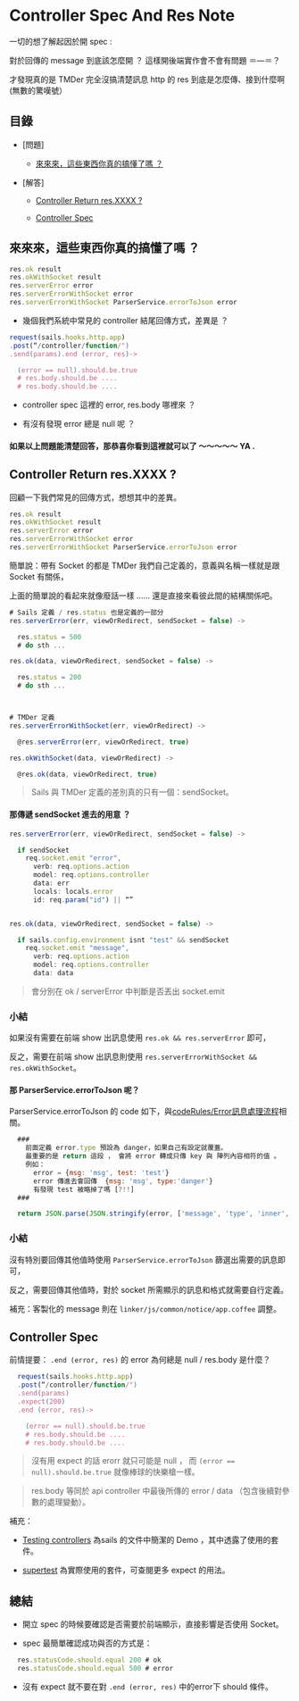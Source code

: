 # Controller Spec And Res Note

一切的想了解起因於開 spec :

對於回傳的 message 到底該怎麼開 ？  這樣開後端實作會不會有問題 ＝—＝？

才發現真的是 TMDer 完全沒搞清楚訊息 http 的 res 到底是怎麼傳、接到什麼啊 (無數的驚嘆號）

## 目錄

- [問題]

  - [來來來，這些東西你真的搞懂了嗎 ？](https://github.com/TMDer/warehouse/blob/master/codeRules/controllerSpecAndResNote.md#%E4%BE%86%E4%BE%86%E4%BE%86%E9%80%99%E4%BA%9B%E6%9D%B1%E8%A5%BF%E4%BD%A0%E7%9C%9F%E7%9A%84%E6%90%9E%E6%87%82%E4%BA%86%E5%97%8E-)

- [解答]

  - [Controller Return res.XXXX ?](https://github.com/TMDer/warehouse/blob/master/codeRules/controllerSpecAndResNote.md#controller-return-resxxxx-)

  - [Controller Spec](https://github.com/TMDer/warehouse/blob/master/codeRules/controllerSpecAndResNote.md#controller-spec)


## 來來來，這些東西你真的搞懂了嗎 ？

```javascript
res.ok result
res.okWithSocket result
res.serverError error
res.serverErrorWithSocket error
res.serverErrorWithSocket ParserService.errorToJson error
```

- 幾個我們系統中常見的 controller 結尾回傳方式，差異是 ？


```javascript
request(sails.hooks.http.app)
.post(“/controller/function/")
.send(params).end (error, res)->

  (error == null).should.be.true
  # res.body.should.be ....
  # res.body.should.be ....
```

- controller spec 這裡的 error, res.body 哪裡來 ？

- 有沒有發現 error 總是 null 呢 ？

#### 如果以上問題能清楚回答，那恭喜你看到這裡就可以了 ～～～～～  YA .



## Controller Return res.XXXX ?

回顧一下我們常見的回傳方式，想想其中的差異。

```javascript
res.ok result
res.okWithSocket result
res.serverError error
res.serverErrorWithSocket error
res.serverErrorWithSocket ParserService.errorToJson error
```

簡單說：帶有 Socket 的都是 TMDer 我們自己定義的，意義與名稱一樣就是跟 Socket 有關係，

上面的簡單說的看起來就像廢話一樣 ...... 還是直接來看彼此間的結構關係吧。

```javascript
# Sails 定義 / res.status 也是定義的一部分
res.serverError(err, viewOrRedirect, sendSocket = false) ->

  res.status = 500
  # do sth ...

res.ok(data, viewOrRedirect, sendSocket = false) ->

  res.status = 200
  # do sth ...



# TMDer 定義
res.serverErrorWithSocket(err, viewOrRedirect) ->

  @res.serverError(err, viewOrRedirect, true)

res.okWithSocket(data, viewOrRedirect) ->

  @res.ok(data, viewOrRedirect, true)
```

> Sails 與 TMDer 定義的差別真的只有一個：sendSocket。

#### 那傳遞 sendSocket 進去的用意 ？

```javascript
res.serverError(err, viewOrRedirect, sendSocket = false) ->

  if sendSocket
    req.socket.emit "error",
      verb: req.options.action
      model: req.options.controller
      data: err
      locals: locals.error
      id: req.param("id") || “”


res.ok(data, viewOrRedirect, sendSocket = false) ->

  if sails.config.environment isnt "test" && sendSocket
    req.socket.emit "message",
      verb: req.options.action
      model: req.options.controller
      data: data
```
> 會分別在 ok / serverError 中判斷是否丟出 socket.emit


### 小結

如果沒有需要在前端 show 出訊息使用 ` res.ok && res.serverError ` 即可，

反之，需要在前端 show 出訊息則使用 ` res.serverErrorWithSocket &&  res.okWithSocket `。


####  那 ParserService.errorToJson 呢？

ParserService.errorToJson 的 code 如下，與[codeRules/Error訊息處理流程](https://github.com/TMDer/warehouse/blob/master/codeRules/Error%20%E8%A8%8A%E6%81%AF%E8%99%95%E7%90%86%E6%B5%81%E7%A8%8B.md)相關。

```javascript
  ###
    前面定義 error.type 預設為 danger，如果自己有設定就覆蓋。
    最重要的是 return 這段 ， 會將 error 轉成只傳 key 與 陣列內容相符的值 。
    例如：
      error = {msg: 'msg', test: 'test'}
      error 傳進去會回傳  {msg: 'msg', type:'danger'}
      有發現 test 被略掉了嗎 [?!!]
  ###

  return JSON.parse(JSON.stringify(error, ['message', 'type', 'inner', 'msg', "params"], 2))
```

### 小結

沒有特別要回傳其他值時使用 `ParserService.errorToJson` 篩選出需要的訊息即可，

反之，需要回傳其他值時，對於 socket 所需顯示的訊息和格式就需要自行定義。

補充：客製化的 message 則在 `linker/js/common/notice/app.coffee` 調整。



## Controller Spec

前情提要： `.end (error, res)` 的 error 為何總是 null / res.body 是什麼？

```javascript
  request(sails.hooks.http.app)
  .post(“/controller/function/")
  .send(params)
  .expect(200)
  .end (error, res)->

    (error == null).should.be.true
    # res.body.should.be ....
    # res.body.should.be ....
```
> 沒有用 expect 的話 erorr 就只可能是 null ， 而 `(error == null).should.be.true` 就像棒球的快樂槍一樣。

> res.body 等同於 api controller 中最後所傳的 error / data （包含後續對參數的處理變動）。

補充：

- [Testing controllers](http://sailsjs.org/#/documentation/concepts/Testing?q=testing-controllers) 為sails 的文件中簡潔的 Demo ，其中透露了使用的套件。

- [supertest](https://github.com/tj/supertest) 為實際使用的套件，可查閱更多 expect 的用法。



## 總結

- 開立 spec 的時候要確認是否需要於前端顯示，直接影響是否使用 Socket。

- spec 最簡單確認成功與否的方式是：

```javascript
  res.statusCode.should.equal 200 # ok
  res.statusCode.should.equal 500 # error
```
- 沒有 expect 就不要在對 `.end (error, res)` 中的error下 should 條件。
